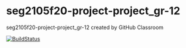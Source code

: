 # seg2105f20-project-project_gr-12
seg2105f20-project-project_gr-12 created by GitHub Classroom

[![BuildStatus](https://circleci.com/gh/SEG2105-uottawa/seg2105f20-project-project_gr-12.svg?style=svg)](https://circleci.com/gh/SEG2105-uottawa/seg2105f20-project-project_gr-12)
